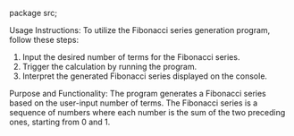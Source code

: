 package src;

Usage Instructions:
To utilize the Fibonacci series generation program, follow these steps:
1. Input the desired number of terms for the Fibonacci series.
2. Trigger the calculation by running the program.
3. Interpret the generated Fibonacci series displayed on the console.

Purpose and Functionality:
The program generates a Fibonacci series based on the user-input number of terms. The Fibonacci series is a sequence of numbers where each number is the sum of the two preceding ones, starting from 0 and 1.